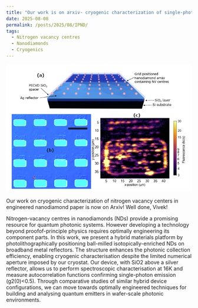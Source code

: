 ```yaml
---
title: "Our work is on arxiv- cryogenic characterization of single-photon emitters in engineered nanodiamonds"
date: 2025-08-08
permalink: /posts/2025/08/IPND/
tags:
  - Nitrogen vacancy centres
  - Nanodiamonds
  - Cryogenics
---
```

![Alt text for the image](/images/IPND.png "Photolithographically positioned ND array")

Our work on cryogenic characterization of nitrogen vacancy centers in engineered nanodiamond paper is now on Arxiv! Well done, Vivek!

Nitrogen-vacancy centres in nanodiamonds (NDs) provide a promising resource for quantum photonic systems. However developing a technology beyond proofof-principle physics requires optimally engineering its component parts. In this work, we present a hybrid materials platform by photolithographically positioning ball-milled isotopically-enriched NDs on broadband metal reflectors. The structure enhances the photonic collection efficiency, enabling cryogenic characterisation despite the limited numerical aperture imposed by our cryostat. Our device, with SiO2 above a silver reflector, allows us to perform spectroscopic characterisation at 16K and measure autocorrelation functions confirming single-photon emission (g2(0)<0.5). Through comparative studies of similar hybrid device configurations, we can move towards optimally engineered techniques for building and analysing quantum emitters in wafer-scale photonic environments.